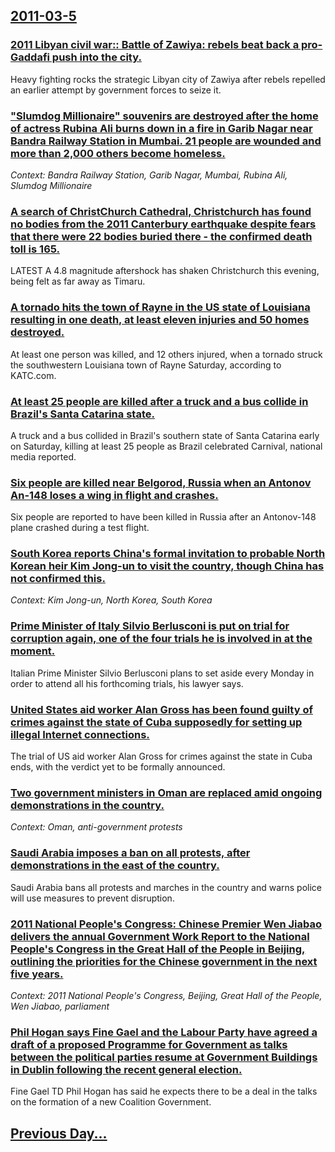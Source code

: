 ## [2011-03-5](/news/2011/03/5/index.md)

### [2011 Libyan civil war:: Battle of Zawiya: rebels beat back a pro-Gaddafi push into the city. ](/news/2011/03/5/2011-libyan-civil-war-battle-of-zawiya-rebels-beat-back-a-pro-gaddafi-push-into-the-city.md)
Heavy fighting rocks the strategic Libyan city of Zawiya after rebels repelled an earlier attempt by government forces to seize it.

### ["Slumdog Millionaire" souvenirs are destroyed after the home of actress Rubina Ali burns down in a fire in Garib Nagar near Bandra Railway Station in Mumbai. 21 people are wounded and more than 2,000 others become homeless. ](/news/2011/03/5/slumdog-millionaire-souvenirs-are-destroyed-after-the-home-of-actress-rubina-ali-burns-down-in-a-fire-in-garib-nagar-near-bandra-railway-s.md)
_Context: Bandra Railway Station, Garib Nagar, Mumbai, Rubina Ali, Slumdog Millionaire_

### [A search of ChristChurch Cathedral, Christchurch has found no bodies from the 2011 Canterbury earthquake despite fears that there were 22 bodies buried there - the confirmed death toll is 165. ](/news/2011/03/5/a-search-of-christchurch-cathedral-christchurch-has-found-no-bodies-from-the-2011-canterbury-earthquake-despite-fears-that-there-were-22-bo.md)
LATEST A 4.8 magnitude aftershock has shaken Christchurch this evening, being felt as far away as Timaru.

### [A tornado hits the town of Rayne in the US state of Louisiana resulting in one death, at least eleven injuries and 50 homes destroyed. ](/news/2011/03/5/a-tornado-hits-the-town-of-rayne-in-the-us-state-of-louisiana-resulting-in-one-death-at-least-eleven-injuries-and-50-homes-destroyed.md)
At least one person was killed, and 12 others injured, when a tornado struck the southwestern Louisiana town of Rayne Saturday, according to KATC.com.

### [At least 25 people are killed after a truck and a bus collide in Brazil's Santa Catarina state. ](/news/2011/03/5/at-least-25-people-are-killed-after-a-truck-and-a-bus-collide-in-brazil-s-santa-catarina-state.md)
A truck and a bus collided in Brazil&#039;s southern state of Santa Catarina early on Saturday, killing at least 25 people as Brazil celebrated Carnival, national media reported.

### [Six people are killed near Belgorod, Russia when an Antonov An-148 loses a wing in flight and crashes. ](/news/2011/03/5/six-people-are-killed-near-belgorod-russia-when-an-antonov-an-148-loses-a-wing-in-flight-and-crashes.md)
Six people are reported to have been killed in Russia after an Antonov-148 plane crashed during a test flight.

### [South Korea reports China's formal invitation to probable North Korean heir Kim Jong-un to visit the country, though China has not confirmed this. ](/news/2011/03/5/south-korea-reports-china-s-formal-invitation-to-probable-north-korean-heir-kim-jong-un-to-visit-the-country-though-china-has-not-confirmed.md)
_Context: Kim Jong-un, North Korea, South Korea_

### [Prime Minister of Italy Silvio Berlusconi is put on trial for corruption again, one of the four trials he is involved in at the moment. ](/news/2011/03/5/prime-minister-of-italy-silvio-berlusconi-is-put-on-trial-for-corruption-again-one-of-the-four-trials-he-is-involved-in-at-the-moment.md)
Italian Prime Minister Silvio Berlusconi plans to set aside every Monday in order to attend all his forthcoming trials, his lawyer says.

### [United States aid worker Alan Gross has been found guilty of crimes against the state of Cuba supposedly for setting up illegal Internet connections. ](/news/2011/03/5/united-states-aid-worker-alan-gross-has-been-found-guilty-of-crimes-against-the-state-of-cuba-supposedly-for-setting-up-illegal-internet-con.md)
The trial of US aid worker Alan Gross for crimes against the state in Cuba ends, with the verdict yet to be formally announced.

### [Two government ministers in Oman are replaced amid ongoing demonstrations in the country. ](/news/2011/03/5/two-government-ministers-in-oman-are-replaced-amid-ongoing-demonstrations-in-the-country.md)
_Context: Oman, anti-government protests_

### [Saudi Arabia imposes a ban on all protests, after demonstrations in the east of the country. ](/news/2011/03/5/saudi-arabia-imposes-a-ban-on-all-protests-after-demonstrations-in-the-east-of-the-country.md)
Saudi Arabia bans all protests and marches in the country and warns police will use measures to prevent disruption.

### [2011 National People's Congress: Chinese Premier Wen Jiabao delivers the annual Government Work Report to the National People's Congress in the Great Hall of the People in Beijing, outlining the priorities for the Chinese government in the next five years. ](/news/2011/03/5/2011-national-people-s-congress-chinese-premier-wen-jiabao-delivers-the-annual-government-work-report-to-the-national-people-s-congress-in.md)
_Context: 2011 National People's Congress, Beijing, Great Hall of the People, Wen Jiabao, parliament_

### [Phil Hogan says Fine Gael and the Labour Party have agreed a draft of a proposed Programme for Government as talks between the political parties resume at Government Buildings in Dublin following the recent general election. ](/news/2011/03/5/phil-hogan-says-fine-gael-and-the-labour-party-have-agreed-a-draft-of-a-proposed-programme-for-government-as-talks-between-the-political-par.md)
Fine Gael TD Phil Hogan has said he expects there to be a deal in the talks on the formation of a new Coalition Government.

## [Previous Day...](/news/2011/03/4/index.md)

